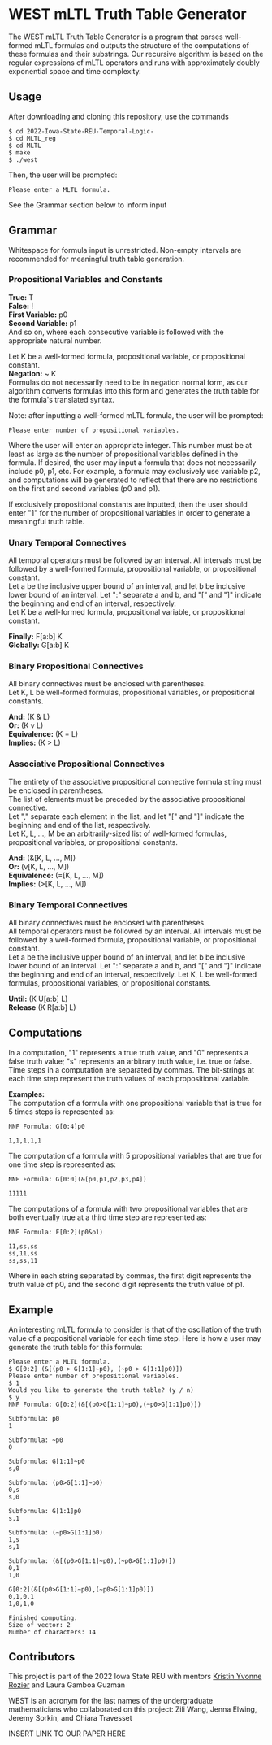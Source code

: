 # WEST mLTL Truth Table Generator

The WEST mLTL Truth Table Generator is a program that parses well-formed mLTL formulas and outputs the structure of the computations of these formulas and their substrings. Our recursive algorithm is based on the regular expressions of mLTL operators and runs with approximately doubly exponential space and time complexity.

## Usage

After downloading and cloning this repository, use the commands
``` 
$ cd 2022-Iowa-State-REU-Temporal-Logic-
$ cd MLTL_reg
$ cd MLTL
$ make 
$ ./west
```
Then, the user will be prompted:
```
Please enter a MLTL formula.
```
See the Grammar section below to inform input


## Grammar
Whitespace for formula input is unrestricted.
Non-empty intervals are recommended for meaningful truth table generation.

### Propositional Variables and Constants
**True:** T <br />
**False:** ! <br />
**First Variable:** p0 <br />
**Second Variable:** p1 <br />
And so on, where each consecutive variable is followed with the appropriate natural number. <br />

Let K be a well-formed formula, propositional variable, or propositional constant. <br />
**Negation:** ~ K <br />
Formulas do not necessarily need to be in negation normal form, as our algorithm converts formulas into this form and generates the truth table for the formula's translated syntax. <br />

Note: after inputting a well-formed mLTL formula, the user will be prompted:
```
Please enter number of propositional variables.
```
Where the user will enter an appropriate integer. This number must be at least as large as the number of propositional variables defined in the formula. If desired, the user may input a formula that does not necessarily include p0, p1, etc. For example, a formula may exclusively use variable p2, and computations will be generated to reflect that there are no restrictions on the first and second variables (p0 and p1). 

If exclusively propositional constants are inputted, then the user should enter "1" for the number of propositional variables in order to generate a meaningful truth table. 

### Unary Temporal Connectives
All temporal operators must be followed by an interval. All intervals must be followed by a well-formed formula, propositional variable, or propositional constant. <br />
Let a be the inclusive upper bound of an interval, and let b be inclusive lower bound of an interval. Let ":" separate a and b, and "[" and "]" indicate the beginning and end of an interval, respectively.  <br />
Let K be a well-formed formula, propositional variable, or propositional constant. <br />

**Finally:** F[a:b] K <br />
**Globally:** G[a:b] K <br />

### Binary Propositional Connectives
All binary connectives must be enclosed with parentheses. <br />
Let K, L be well-formed formulas, propositional variables, or propositional constants. <br />

**And:** (K & L) <br />
**Or:** (K v L)  <br />
**Equivalence:** (K = L)  <br />
**Implies:** (K > L)  <br />

### Associative Propositional Connectives
The entirety of the associative propositional connective formula string must be enclosed in parentheses.  <br />
The list of elements must be preceded by the associative propositional connective. <br />
Let "," separate each element in the list, and let "[" and "]" indicate the beginning and end of the list, respectively. <br />
Let K, L, ..., M be an arbitrarily-sized list of well-formed formulas, propositional variables, or propositional constants. <br />

**And:** (&[K, L, ..., M]) <br />
**Or:** (v[K, L, ..., M])  <br />
**Equivalence:** (=[K, L, ..., M])  <br />
**Implies:** (>[K, L, ..., M])  <br />

### Binary Temporal Connectives
All binary connectives must be enclosed with parentheses. <br />
All temporal operators must be followed by an interval. All intervals must be followed by a well-formed formula, propositional variable, or propositional constant. <br />
Let a be the inclusive upper bound of an interval, and let b be inclusive lower bound of an interval. Let ":" separate a and b, and "[" and "]" indicate the beginning and end of an interval, respectively.
Let K, L be well-formed formulas, propositional variables, or propositional constants. <br />

**Until:** (K U[a:b] L) <br />
**Release** (K R[a:b] L) <br />

## Computations
In a computation, "1" represents a true truth value, and "0" represents a false truth value; "s" represents an arbitrary truth value, i.e. true or false.
Time steps in a computation are separated by commas. The bit-strings at each time step represent the truth values of each propositional variable. <br />

**Examples:** <br />
The computation of a formula with one propositional variable that is true for 5 times steps is represented as:
```
NNF Formula: G[0:4]p0

1,1,1,1,1
```
The computation of a formula with 5 propositional variables that are true for one time step is represented as:
```
NNF Formula: G[0:0](&[p0,p1,p2,p3,p4])

11111
````
The computations of a formula with two propositional variables that are both eventually true at a third time step are represented as:
```
NNF Formula: F[0:2](p0&p1)

11,ss,ss
ss,11,ss
ss,ss,11
```
Where in each string separated by commas, the first digit represents the truth value of p0, and the second digit represents the truth value of p1.

## Example
An interesting mLTL formula to consider is that of the oscillation of the truth value of a propositional variable for each time step.
Here is how a user may generate the truth table for this formula:
```
Please enter a MLTL formula.
$ G[0:2] (&[(p0 > G[1:1]~p0), (~p0 > G[1:1]p0)])
Please enter number of propositional variables.
$ 1
Would you like to generate the truth table? (y / n)
$ y
NNF Formula: G[0:2](&[(p0>G[1:1]~p0),(~p0>G[1:1]p0)])

Subformula: p0
1

Subformula: ~p0
0

Subformula: G[1:1]~p0
s,0

Subformula: (p0>G[1:1]~p0)
0,s
s,0

Subformula: G[1:1]p0
s,1

Subformula: (~p0>G[1:1]p0)
1,s
s,1

Subformula: (&[(p0>G[1:1]~p0),(~p0>G[1:1]p0)])
0,1
1,0

G[0:2](&[(p0>G[1:1]~p0),(~p0>G[1:1]p0)])
0,1,0,1
1,0,1,0

Finished computing.
Size of vector: 2
Number of characters: 14
```



## Contributors
This project is part of the 2022 Iowa State REU with mentors [Kristin Yvonne Rozier](https://www.aere.iastate.edu/kyrozier/) and Laura Gamboa Guzmán

WEST is an acronym for the last names of the undergraduate mathematicians who collaborated on this project: Zili Wang, Jenna Elwing, Jeremy Sorkin, and Chiara Travesset

INSERT LINK TO OUR PAPER HERE




